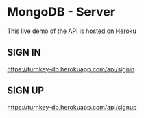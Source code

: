 # MongoDB - Server

This live demo of the API is hosted on [Heroku](https://turnkey-db.herokuapp.com/)

## SIGN IN

https://turnkey-db.herokuapp.com/api/signin

## SIGN UP

https://turnkey-db.herokuapp.com/api/signup
